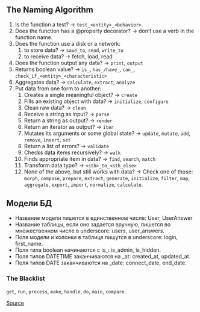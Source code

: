 ## The Naming Algorithm

1. Is the function a test? -> `test_<entity>_<behavior>`.
1. Does the function has a @property decorator? -> don’t use a verb in the function name.
1. Does the function use a disk or a network:
    1. to store data? -> `save_to`, `send`, `write_to`
    1. to receive data? -> fetch, load, read
1. Does the function output any data? -> `print`, `output`
1. Returns boolean value? -> `is_`, `has_/have_`, `can_`, `check_if_<entity>_<characteristic>`
1. Aggregates data? -> `calculate`, `extract`, `analyze`
1. Put data from one form to another:
    1. Creates a single meaningful object? -> `create`
    1. Fills an existing object with data? -> `initialize`, `configure`
    1. Clean raw data? -> `clean`
    1. Receive a string as input? -> `parse`
    1. Return a string as output? -> `render`
    1. Return an iterator as output? -> `iter`
    1. Mutates its arguments or some global state? -> `update`, `mutate`, `add`, `remove`, `insert`, `set`
    1. Return a list of errors? -> `validate`
    1. Checks data items recursively? -> `walk`
    1. Finds appropriate item in data? -> `find`, `search`, `match`
    1. Transform data type? -> `<sth>_to_<sth_else>`
    1. None of the above, but still works with data? -> Check one of those: `morph`, `compose`, `prepare`, `extract`, `generate`, `initialize`, `filter`, `map`, `aggregate`, `export`, `import`, `normalize`, `calculate`.

## Модели БД

- Название модели пишется в единственном числе: User, UserAnswer
- Название таблицы, если оно задается вручную, пишется во множественном числе в underscore: users, user_answers.
- Поля модели и колонки в таблице пишутся в underscore: login, first_name.
- Поля типа boolean начинаются с is_: is_admin, is_hidden.
- Поля типов DATETIME заканчиваются на _at: created_at, updated_at.
- Поля типов DATE заканчиваются на _date: connect_date, end_date.

### The Blacklist
`get`, `run`, `process`, `make`, `handle`, `do`, `main`, `compare`.

[Source](https://melevir.medium.com/python-functions-naming-the-algorithm-74320a18278d)
